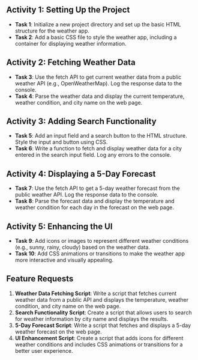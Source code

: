## Activity 1: Setting Up the Project
- **Task 1**: Initialize a new project directory and set up the basic HTML structure for the weather app.
- **Task 2**: Add a basic CSS file to style the weather app, including a container for displaying weather information.

## Activity 2: Fetching Weather Data
- **Task 3**: Use the fetch API to get current weather data from a public weather API (e.g., OpenWeatherMap). Log the response data to the console.
- **Task 4**: Parse the weather data and display the current temperature, weather condition, and city name on the web page.

## Activity 3: Adding Search Functionality
- **Task 5**: Add an input field and a search button to the HTML structure. Style the input and button using CSS.
- **Task 6**: Write a function to fetch and display weather data for a city entered in the search input field. Log any errors to the console.

## Activity 4: Displaying a 5-Day Forecast
- **Task 7**: Use the fetch API to get a 5-day weather forecast from the public weather API. Log the response data to the console.
- **Task 8**: Parse the forecast data and display the temperature and weather condition for each day in the forecast on the web page.

## Activity 5: Enhancing the UI
- **Task 9**: Add icons or images to represent different weather conditions (e.g., sunny, rainy, cloudy) based on the weather data.
- **Task 10**: Add CSS animations or transitions to make the weather app more interactive and visually appealing.

## Feature Requests
1. **Weather Data Fetching Script**: Write a script that fetches current weather data from a public API and displays the temperature, weather condition, and city name on the web page.
2. **Search Functionality Script**: Create a script that allows users to search for weather information by city name and displays the results.
3. **5-Day Forecast Script**: Write a script that fetches and displays a 5-day weather forecast on the web page.
4. **UI Enhancement Script**: Create a script that adds icons for different weather conditions and includes CSS animations or transitions for a better user experience.